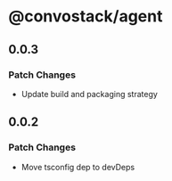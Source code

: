 # @convostack/agent

## 0.0.3

### Patch Changes

- Update build and packaging strategy

## 0.0.2

### Patch Changes

- Move tsconfig dep to devDeps
